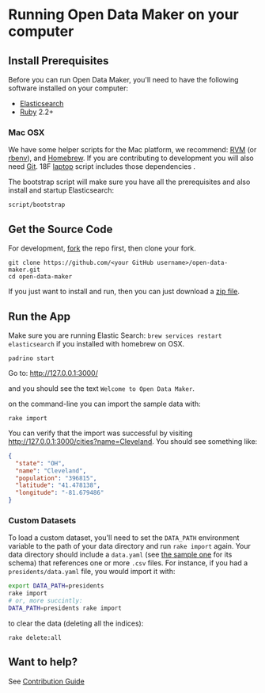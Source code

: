 # Running Open Data Maker on your computer

## Install Prerequisites

Before you can run Open Data Maker, you'll need to have the following software
installed on your computer:
* [Elasticsearch]
* [Ruby] 2.2+

### Mac OSX

We have some helper scripts for the Mac platform, we recommend: [RVM] (or [rbenv]),
and [Homebrew]. If you are contributing to development you will also need [Git].
18F [laptop] script includes those dependencies .

The bootstrap script will make sure you have all the prerequisites and also
install and startup Elasticsearch:

```
script/bootstrap
```

## Get the Source Code

For development, [fork](http://help.github.com/fork-a-repo/) the repo
first, then clone your fork.

```
git clone https://github.com/<your GitHub username>/open-data-maker.git
cd open-data-maker
```

If you just want to install and run, then you can just download a [zip file](https://github.com/18F/open-data-maker/archive/master.zip).


## Run the App

Make sure you are running Elastic Search: ```brew services restart elasticsearch```
if you installed with homebrew on OSX.

```
padrino start
```
Go to: http://127.0.0.1:3000/

and you should see the text `Welcome to Open Data Maker`.

on the command-line you can import the sample data with:

```
rake import
```

You can verify that the import was successful by visiting
http://127.0.0.1:3000/cities?name=Cleveland. You should see something like:

```json
{
  "state": "OH",
  "name": "Cleveland",
  "population": "396815",
  "latitude": "41.478138",
  "longitude": "-81.679486"
}
```

### Custom Datasets
To load a custom dataset, you'll need to set the `DATA_PATH` environment
variable to the path of your data directory and run `rake import` again. Your
data directory should include a `data.yaml` (see [the sample
one](sample-data/data.yaml) for its schema) that references one or more `.csv`
files. For instance, if you had a `presidents/data.yaml` file, you would import
it with:

```sh
export DATA_PATH=presidents
rake import
# or, more succintly:
DATA_PATH=presidents rake import
```

to clear the data (deleting all the indices):
```
rake delete:all
```

## Want to help?

See [Contribution Guide](CONTRIBUTING.md)

[Elasticsearch]: https://www.elastic.co/products/elasticsearch
[Homebrew]: http://brew.sh/
[RVM]: https://github.com/wayneeseguin/rvm
[rbenv]: https://github.com/sstephenson/rbenv
[Ruby]: https://www.ruby-lang.org/en/
[Git]: https://git-scm.com/
[laptop]: https://github.com/18F/laptop
